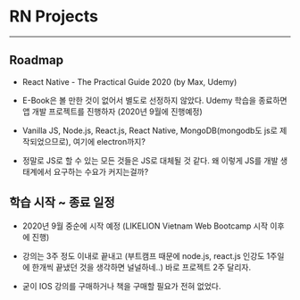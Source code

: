 # RN Projects

---

## Roadmap

- React Native - The Practical Guide 2020 (by Max, Udemy)

- E-Book은 볼 만한 것이 없어서 별도로 선정하지 않았다. Udemy 학습을 종료하면 앱 개발 프로젝트를 진행하자 (2020년 9월에 진행예정)

- Vanilla JS, Node.js, React.js, React Native, MongoDB(mongodb도 js로 제작되었으므로), 여기에 electron까지?

- 정말로 JS로 할 수 있는 모든 것들은 JS로 대체될 것 같다. 왜 이렇게 JS를 개발 생태계에서 요구하는 수요가 커지는걸까?

## 학습 시작 ~ 종료 일정

- 2020년 9월 중순에 시작 예정 (LIKELION Vietnam Web Bootcamp 시작 이후에 진행)

- 강의는 3주 정도 이내로 끝내고 (부트캠프 때문에 node.js, react.js 인강도 1주일에 한개씩 끝냈던 것을 생각하면 널널하네..) 바로 프로젝트 2주 달리자.

- 굳이 IOS 강의를 구매하거나 책을 구매할 필요가 전혀 없었다.
